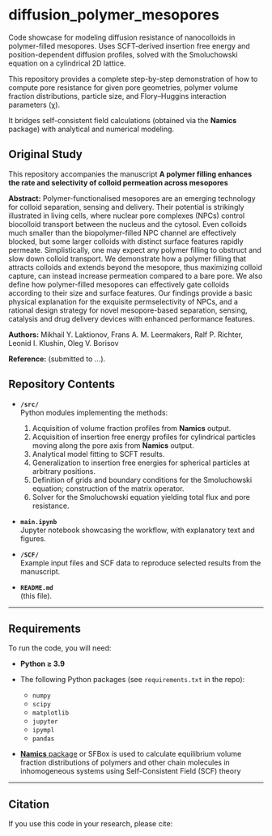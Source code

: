 # diffusion_polymer_mesopores
Code showcase for modeling diffusion resistance of nanocolloids in polymer-filled mesopores. Uses SCFT-derived insertion free energy and position-dependent diffusion profiles, solved with the Smoluchowski equation on a cylindrical 2D lattice.

This repository provides a complete step-by-step demonstration of how to compute pore resistance for given pore geometries, polymer volume fraction distributions, particle size, and Flory–Huggins interaction parameters (χ).  

It bridges self-consistent field calculations (obtained via the **Namics** package) with analytical and numerical modeling.

## Original Study

This repository accompanies the manuscript **A polymer filling enhances the rate and selectivity of colloid permeation across mesopores**

**Abstract:**
Polymer-functionalised mesopores are an emerging technology for colloid separation, sensing and delivery.
Their potential is strikingly illustrated in living cells, where nuclear pore complexes (NPCs) control biocolloid transport between the nucleus and the cytosol.
Even colloids much smaller than the biopolymer-filled NPC channel are effectively blocked, but some larger colloids with distinct surface features rapidly permeate.
Simplistically, one may expect any polymer filling to obstruct and slow down colloid transport.
We demonstrate how a polymer filling that attracts colloids and extends beyond the mesopore, thus maximizing colloid capture, can instead increase permeation compared to a bare pore.
We also define how polymer-filled mesopores can effectively gate colloids according to their size and surface features.
Our findings provide a basic physical explanation for the exquisite permselectivity of NPCs, and a rational design strategy for novel mesopore-based separation, sensing, catalysis and drug delivery devices with enhanced performance features.

**Authors:** Mikhail Y. Laktionov, Frans A. M. Leermakers, Ralf P. Richter, Leonid I. Klushin, Oleg V. Borisov

**Reference:**  (submitted to ...).

## Repository Contents

- **`/src/`**  
  Python modules implementing the methods:
  1. Acquisition of volume fraction profiles from **Namics** output.  
  2.  Acquisition of insertion free energy profiles for cylindrical particles moving along the pore axis from **Namics** output. 
  3. Analytical model fitting to SCFT results.  
  4. Generalization to insertion free energies for spherical particles at arbitrary positions.  
  5. Definition of grids and boundary conditions for the Smoluchowski equation; construction of the matrix operator.  
  6. Solver for the Smoluchowski equation yielding total flux and pore resistance.  

- **`main.ipynb`**  
  Jupyter notebook showcasing the workflow, with explanatory text and figures.  

- **`/SCF/`**  
  Example input files and SCF data to reproduce selected results from the manuscript.  

- **`README.md`**  
  (this file).  

---

## Requirements

To run the code, you will need:

- **Python ≥ 3.9**  
- The following Python packages (see `requirements.txt` in the repo):
  - `numpy`
  - `scipy`
  - `matplotlib`
  - `jupyter`
  - `ipympl`
  - `pandas`

- [**Namics** package](reference) or SFBox is used to calculate equilibrium volume fraction distributions of polymers and other chain molecules in inhomogeneous systems using Self-Consistent Field (SCF) theory

---

## Citation

If you use this code in your research, please cite:

